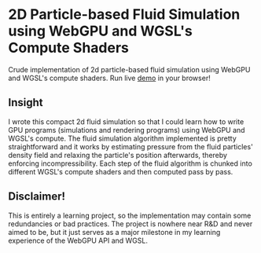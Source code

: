 # 2D Particle-based Fluid Simulation using WebGPU and WGSL's Compute Shaders
Crude implementation of 2d particle-based fluid simulation using WebGPU and WGSL's compute shaders.
Run live [demo](https://therenderman.github.io/WebGPU-2D-Compute-Fluid/) in your browser!

## Insight
I wrote this compact 2d fluid simulation so that I could learn how to write GPU programs (simulations and rendering programs) using WebGPU and WGSL's compute.
The fluid simulation algorithm implemented is pretty straightforward and it works by estimating pressure from the fluid particles' density field and relaxing the particle's position afterwards, thereby enforcing incompressibility.
Each step of the fluid algorithm is chunked into different WGSL's compute shaders and then computed pass by pass. 

## Disclaimer!
This is entirely a learning project, so the implementation may contain some redundancies or bad practices. The project is nowhere near R&D and never aimed to be, but it just serves as a major milestone in my learning experience of the WebGPU API and WGSL.
